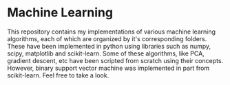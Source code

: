 # Machine Learning

This repository contains my implementations of various machine learning algorithms, each of which are organized by it's corresponding folders. These have been implemented in python using libraries such as numpy, scipy, matplotlib and scikit-learn. Some of these algorithms, like PCA, gradient descent, etc have been scripted from scratch using their concepts. However, binary support vector machine was implemented in part from scikit-learn. Feel free to take a look. 
